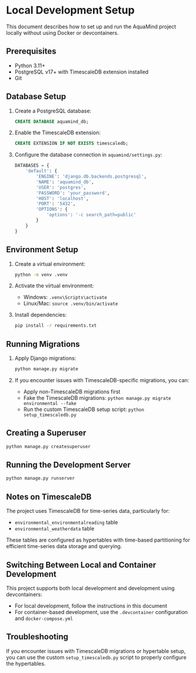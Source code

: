 # Local Development Setup

This document describes how to set up and run the AquaMind project locally without using Docker or devcontainers.

## Prerequisites

- Python 3.11+
- PostgreSQL v17+ with TimescaleDB extension installed
- Git

## Database Setup

1. Create a PostgreSQL database:
   ```sql
   CREATE DATABASE aquamind_db;
   ```

2. Enable the TimescaleDB extension:
   ```sql
   CREATE EXTENSION IF NOT EXISTS timescaledb;
   ```

3. Configure the database connection in `aquamind/settings.py`:
   ```python
   DATABASES = {
       'default': {
           'ENGINE': 'django.db.backends.postgresql',
           'NAME': 'aquamind_db',
           'USER': 'postgres',
           'PASSWORD': 'your_password',
           'HOST': 'localhost',
           'PORT': '5432',
           'OPTIONS': {
               'options': '-c search_path=public'
           }
       }
   }
   ```

## Environment Setup

1. Create a virtual environment:
   ```bash
   python -m venv .venv
   ```

2. Activate the virtual environment:
   - Windows: `.venv\Scripts\activate`
   - Linux/Mac: `source .venv/bin/activate`

3. Install dependencies:
   ```bash
   pip install -r requirements.txt
   ```

## Running Migrations

1. Apply Django migrations:
   ```bash
   python manage.py migrate
   ```

2. If you encounter issues with TimescaleDB-specific migrations, you can:
   - Apply non-TimescaleDB migrations first
   - Fake the TimescaleDB migrations: `python manage.py migrate environmental --fake`
   - Run the custom TimescaleDB setup script: `python setup_timescaledb.py`

## Creating a Superuser

```bash
python manage.py createsuperuser
```

## Running the Development Server

```bash
python manage.py runserver
```

## Notes on TimescaleDB

The project uses TimescaleDB for time-series data, particularly for:
- `environmental_environmentalreading` table
- `environmental_weatherdata` table

These tables are configured as hypertables with time-based partitioning for efficient time-series data storage and querying.

## Switching Between Local and Container Development

This project supports both local development and development using devcontainers:

- For local development, follow the instructions in this document
- For container-based development, use the `.devcontainer` configuration and `docker-compose.yml`

## Troubleshooting

If you encounter issues with TimescaleDB migrations or hypertable setup, you can use the custom `setup_timescaledb.py` script to properly configure the hypertables.
